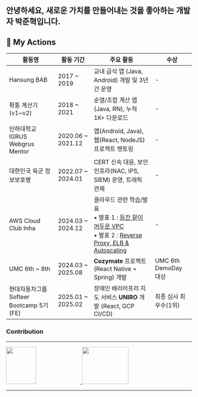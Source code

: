 ## 안녕하세요, 새로운 가치를 만들어내는 것을 좋아하는 개발자 박준혁입니다.

## 📌 My Actions

| 활동명 | 활동 기간 | 주요 활동 | 수상 |
|--------|------------|------------|------|
| Hansung BAB | 2017 ~ 2019 | 교내 급식 앱 (Java, Android) 개발 및 3년간 운영 | - |
| 확통 계산기 (v1~v2) | 2018 ~ 2021 | 순열/조합 계산 앱 (Java, RN), 누적 1K+ 다운로드 | - |
| 인하대학교 IGRUS Webgrus Mentor | 2020.06 ~ 2021.12 | 앱(Android, Java), 웹(React, NodeJS) 프로젝트 멘토링 | - |
| 대한민국 육군 정보보호병 | 2022.07 ~ 2024.01 | CERT 신속 대응, 보안 인프라(NAC, IPS, SIEM) 운영, 트래픽 관제| - |
| AWS Cloud Club Inha | 2024.03 ~ 2024.12 | 클라우드 관련 학습/발표<br/> • 발표 1 : [등잔 밑이 어두운 VPC](canva.com/design/DAGBVnDdLcY/bYTxKSbqA8S0qHEJAtfECg/edit?utm_content=DAGBVnDdLcY&utm_campaign=designshare&utm_medium=link2&utm_source=sharebutton)<br/> • 발표 2 : [Reverse Proxy, ELB & Autoscaling](https://www.canva.com/design/DAGVrc_L9Sk/KLZKD5lk62uoPYdbqTERbw/edit) | - |
| UMC 6th ~ 8th | 2024.03 ~ 2025.08 | **Cozymate** 프로젝트 (React Native + Spring) 개발 | UMC 6th DemoDay 대상 |
| 현대자동차그룹 Softeer Bootcamp 5기 (FE) | 2025.01 ~ 2025.02 | 장애인 배리어프리 지도 서비스 **UNIRO** 개발 (React, GCP CI/CD) | 최종 심사 최우수(1위) |

### Contribution 

<hr/>
  <a href="https://github.com/devxb/gitanimals">
    <img src="https://render.gitanimals.org/lines/jpark0506?pet-id=654151523447205032" width="40%" height="100"/> <img src="https://render.gitanimals.org/lines/jpark0506?pet-id=658634835079322797" width="50%" height="100"/>
  </a>
</div>
<hr/>
